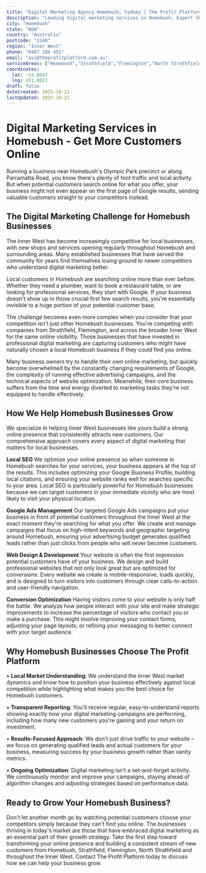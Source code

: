 ```yaml
---
title: "Digital Marketing Agency Homebush, Sydney | The Profit Platform"
description: "Leading digital marketing services in Homebush. Expert SEO, Google Ads & web design for Inner West businesses. Call 0487 286 451 for a free consultation."
city: "Homebush"
state: "NSW"
country: "Australia"
postcode: "2140"
region: "Inner West"
phone: "0487 286 451"
email: "avi@theprofitplatform.com.au"
serviceAreas: ["Homebush","Strathfield","Flemington","North Strathfield","Rhodes"]
coordinates:
  lat: -33.8647
  lng: 151.0821
draft: false
dateCreated: 2025-10-21
lastUpdated: 2025-10-21
---
```


# Digital Marketing Services in Homebush - Get More Customers Online

Running a business near Homebush's Olympic Park precinct or along Parramatta Road, you know there's plenty of foot traffic and local activity. But when potential customers search online for what you offer, your business might not even appear on the first page of Google results, sending valuable customers straight to your competitors instead.

## The Digital Marketing Challenge for Homebush Businesses

The Inner West has become increasingly competitive for local businesses, with new shops and services opening regularly throughout Homebush and surrounding areas. Many established businesses that have served the community for years find themselves losing ground to newer competitors who understand digital marketing better.

Local customers in Homebush are searching online more than ever before. Whether they need a plumber, want to book a restaurant table, or are looking for professional services, they start with Google. If your business doesn't show up in those crucial first few search results, you're essentially invisible to a huge portion of your potential customer base.

The challenge becomes even more complex when you consider that your competition isn't just other Homebush businesses. You're competing with companies from Strathfield, Flemington, and across the broader Inner West for the same online visibility. Those businesses that have invested in professional digital marketing are capturing customers who might have naturally chosen a local Homebush business if they could find you online.

Many business owners try to handle their own online marketing, but quickly become overwhelmed by the constantly changing requirements of Google, the complexity of running effective advertising campaigns, and the technical aspects of website optimization. Meanwhile, their core business suffers from the time and energy diverted to marketing tasks they're not equipped to handle effectively.

## How We Help Homebush Businesses Grow

We specialize in helping Inner West businesses like yours build a strong online presence that consistently attracts new customers. Our comprehensive approach covers every aspect of digital marketing that matters for local businesses.

**Local SEO**
We optimize your online presence so when someone in Homebush searches for your services, your business appears at the top of the results. This includes optimizing your Google Business Profile, building local citations, and ensuring your website ranks well for searches specific to your area. Local SEO is particularly powerful for Homebush businesses because we can target customers in your immediate vicinity who are most likely to visit your physical location.

**Google Ads Management**
Our targeted Google Ads campaigns put your business in front of potential customers throughout the Inner West at the exact moment they're searching for what you offer. We create and manage campaigns that focus on high-intent keywords and geographic targeting around Homebush, ensuring your advertising budget generates qualified leads rather than just clicks from people who will never become customers.

**Web Design & Development**
Your website is often the first impression potential customers have of your business. We design and build professional websites that not only look great but are optimized for conversions. Every website we create is mobile-responsive, loads quickly, and is designed to turn visitors into customers through clear calls-to-action and user-friendly navigation.

**Conversion Optimization**
Having visitors come to your website is only half the battle. We analyze how people interact with your site and make strategic improvements to increase the percentage of visitors who contact you or make a purchase. This might involve improving your contact forms, adjusting your page layouts, or refining your messaging to better connect with your target audience.

## Why Homebush Businesses Choose The Profit Platform

• **Local Market Understanding**: We understand the Inner West market dynamics and know how to position your business effectively against local competition while highlighting what makes you the best choice for Homebush customers.

• **Transparent Reporting**: You'll receive regular, easy-to-understand reports showing exactly how your digital marketing campaigns are performing, including how many new customers you're gaining and your return on investment.

• **Results-Focused Approach**: We don't just drive traffic to your website – we focus on generating qualified leads and actual customers for your business, measuring success by your business growth rather than vanity metrics.

• **Ongoing Optimization**: Digital marketing isn't a set-and-forget activity. We continuously monitor and improve your campaigns, staying ahead of algorithm changes and adjusting strategies based on performance data.

## Ready to Grow Your Homebush Business?

Don't let another month go by watching potential customers choose your competitors simply because they can't find you online. The businesses thriving in today's market are those that have embraced digital marketing as an essential part of their growth strategy. Take the first step toward transforming your online presence and building a consistent stream of new customers from Homebush, Strathfield, Flemington, North Strathfield and throughout the Inner West. Contact The Profit Platform today to discuss how we can help your business grow.